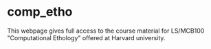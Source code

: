 # comp_etho
This webpage gives full access to the course material for LS/MCB100 "Computational Ethology" offered at Harvard university.
